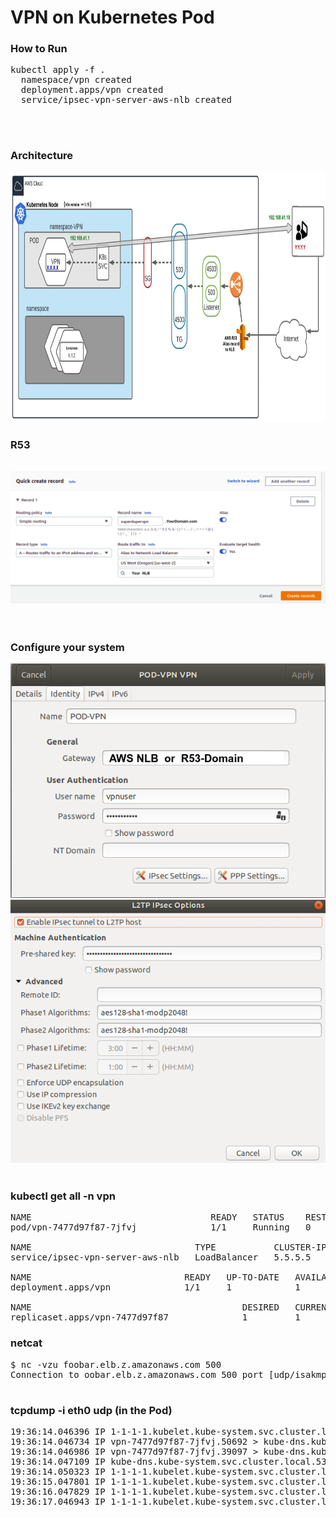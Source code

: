 # VPN on Kubernetes Pod

### How to Run

<pre>
kubectl apply -f .
  namespace/vpn created
  deployment.apps/vpn created
  service/ipsec-vpn-server-aws-nlb created
</pre>

<br><br>
### Architecture

<div align="center">
<img src="POD-VPN.jpeg" height="400" width="900" />
</div>

### R53

<br>
<div align="center">
<img src="aws-R53.png" />
</div>
<br>


<br>

### Configure your system

<div align="center">
<img src="config-vpn-01.png" />
<br>
<img src="config-vpn-02.png" />
</div>

<br> 

### kubectl get all -n vpn

<pre>
NAME                                  READY   STATUS    RESTARTS   AGE
pod/vpn-7477d97f87-7jfvj              1/1     Running   0          28m

NAME                               TYPE           CLUSTER-IP    EXTERNAL-IP                  PORT(S)                                       AGE
service/ipsec-vpn-server-aws-nlb   LoadBalancer   5.5.5.5   	foobar.elb.z.amazonaws.com   500:32399/UDP,4500:31327/UDP,1701:31028/UDP   27m

NAME                             READY   UP-TO-DATE   AVAILABLE   AGE
deployment.apps/vpn              1/1     1            1           28m

NAME                                        DESIRED   CURRENT   READY   AGE
replicaset.apps/vpn-7477d97f87              1         1         1       28m
</pre>


### netcat 

<pre>
$ nc -vzu foobar.elb.z.amazonaws.com 500
Connection to oobar.elb.z.amazonaws.com 500 port [udp/isakmp] succeeded!

</pre>



### tcpdump -i eth0 udp (in the Pod)

<pre>
19:36:14.046396 IP 1-1-1-1.kubelet.kube-system.svc.cluster.local.55912 > vpn-7477d97f87-7jfvj.500: |isakmp|
19:36:14.046734 IP vpn-7477d97f87-7jfvj.50692 > kube-dns.kube-system.svc.cluster.local.53: 40024+ PTR? 2.2.2.2.in-addr.arpa. (44) 19:36:14.046895 IP kube-dns.kube-system.svc.cluster.local.53 > vpn-7477d97f87-7jfvj.50692: 40024*- 1/0/0 PTR 1-1-1-1.kubelet.kube-system.svc.cluster.local. (135)
19:36:14.046986 IP vpn-7477d97f87-7jfvj.39097 > kube-dns.kube-system.svc.cluster.local.53: 51793+ PTR? 3.3.3.3.in-addr.arpa. (42)
19:36:14.047109 IP kube-dns.kube-system.svc.cluster.local.53 > vpn-7477d97f87-7jfvj.39097: 51793*- 1/0/0 PTR kube-dns.kube-system.svc.cluster.local. (118)
19:36:14.050323 IP 1-1-1-1.kubelet.kube-system.svc.cluster.local.55912 > vpn-7477d97f87-7jfvj.500: |isakmp|
19:36:15.047801 IP 1-1-1-1.kubelet.kube-system.svc.cluster.local.55912 > vpn-7477d97f87-7jfvj.500: |isakmp|
19:36:16.047829 IP 1-1-1-1.kubelet.kube-system.svc.cluster.local.55912 > vpn-7477d97f87-7jfvj.500: |isakmp|
19:36:17.046943 IP 1-1-1-1.kubelet.kube-system.svc.cluster.local.55912 > vpn-7477d97f87-7jfvj.500: |isakmp|
</pre>


